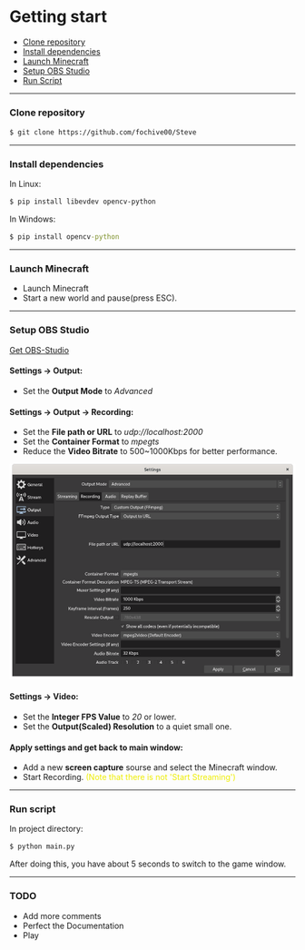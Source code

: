 # Getting start

 - [Clone repository](#clone-repository)
 - [Install dependencies](#install-dependencies)
 - [Launch Minecraft](#launch-minecraft)
 - [Setup OBS Studio](#setup-obs-studio)
 - [Run Script](#run-script)
***

### Clone repository
```sh
$ git clone https://github.com/fochive00/Steve
```
***

### Install dependencies
In Linux:
```sh
$ pip install libevdev opencv-python
```

In Windows:
```cmd
$ pip install opencv-python
```
***

### Launch Minecraft
 - Launch Minecraft
 - Start a new world and pause(press ESC).
***

### Setup OBS Studio

[Get OBS-Studio](https://obsproject.com/)

#### Settings -> Output:

 - Set the **Output Mode** to *Advanced*

#### Settings -> Output -> Recording:

 - Set the **File path or URL** to *udp://localhost:2000*
 - Set the **Container Format** to *mpegts*
 - Reduce the  **Video Bitrate** to 500~1000Kbps for better performance.

![demo1](https://github.com/fochive00/Steve/blob/main/imgs/obs-studio-recording-setting.png?raw=true)

#### Settings -> Video:

 - Set the **Integer FPS Value** to *20* or lower.
 - Set the **Output(Scaled) Resolution** to a quiet small one.

#### Apply settings and get back to main window:
 - Add a new **screen capture** sourse and select the Minecraft window.
 - Start Recording.
<font color=#eeee00>(Note that there is not 'Start Streaming')
</font>

***
### Run script
In project directory:
```sh
$ python main.py
```

After doing this, you have about 5 seconds to switch to the game window.

***

### TODO
 - Add more comments
 - Perfect the Documentation
 - Play



